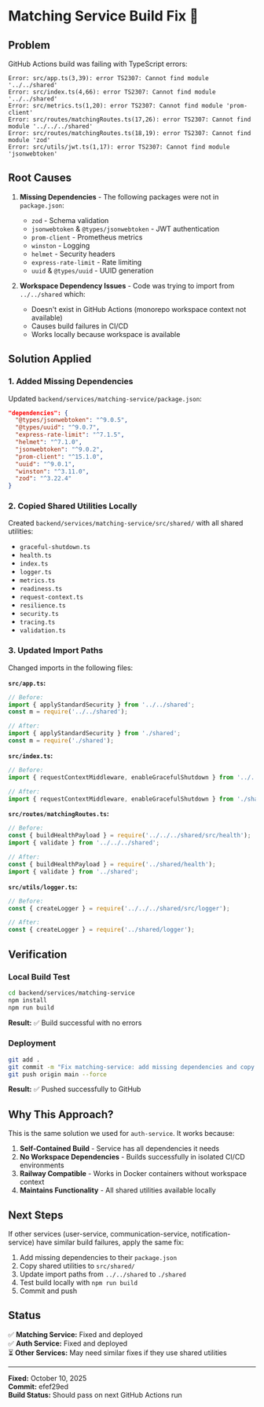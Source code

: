 # Matching Service Build Fix 🔧

## Problem
GitHub Actions build was failing with TypeScript errors:
```
Error: src/app.ts(3,39): error TS2307: Cannot find module '../../shared'
Error: src/index.ts(4,66): error TS2307: Cannot find module '../../shared'
Error: src/metrics.ts(1,20): error TS2307: Cannot find module 'prom-client'
Error: src/routes/matchingRoutes.ts(17,26): error TS2307: Cannot find module '../../../shared'
Error: src/routes/matchingRoutes.ts(18,19): error TS2307: Cannot find module 'zod'
Error: src/utils/jwt.ts(1,17): error TS2307: Cannot find module 'jsonwebtoken'
```

## Root Causes
1. **Missing Dependencies** - The following packages were not in `package.json`:
   - `zod` - Schema validation
   - `jsonwebtoken` & `@types/jsonwebtoken` - JWT authentication
   - `prom-client` - Prometheus metrics
   - `winston` - Logging
   - `helmet` - Security headers
   - `express-rate-limit` - Rate limiting
   - `uuid` & `@types/uuid` - UUID generation

2. **Workspace Dependency Issues** - Code was trying to import from `../../shared` which:
   - Doesn't exist in GitHub Actions (monorepo workspace context not available)
   - Causes build failures in CI/CD
   - Works locally because workspace is available

## Solution Applied

### 1. Added Missing Dependencies
Updated `backend/services/matching-service/package.json`:
```json
"dependencies": {
  "@types/jsonwebtoken": "^9.0.5",
  "@types/uuid": "^9.0.7",
  "express-rate-limit": "^7.1.5",
  "helmet": "^7.1.0",
  "jsonwebtoken": "^9.0.2",
  "prom-client": "^15.1.0",
  "uuid": "^9.0.1",
  "winston": "^3.11.0",
  "zod": "^3.22.4"
}
```

### 2. Copied Shared Utilities Locally
Created `backend/services/matching-service/src/shared/` with all shared utilities:
- `graceful-shutdown.ts`
- `health.ts`
- `index.ts`
- `logger.ts`
- `metrics.ts`
- `readiness.ts`
- `request-context.ts`
- `resilience.ts`
- `security.ts`
- `tracing.ts`
- `validation.ts`

### 3. Updated Import Paths
Changed imports in the following files:

**`src/app.ts`:**
```typescript
// Before:
import { applyStandardSecurity } from '../../shared';
const m = require('../../shared');

// After:
import { applyStandardSecurity } from './shared';
const m = require('./shared');
```

**`src/index.ts`:**
```typescript
// Before:
import { requestContextMiddleware, enableGracefulShutdown } from '../../shared';

// After:
import { requestContextMiddleware, enableGracefulShutdown } from './shared';
```

**`src/routes/matchingRoutes.ts`:**
```typescript
// Before:
const { buildHealthPayload } = require('../../../shared/src/health');
import { validate } from '../../../shared';

// After:
const { buildHealthPayload } = require('../shared/health');
import { validate } from '../shared';
```

**`src/utils/logger.ts`:**
```typescript
// Before:
const { createLogger } = require('../../../shared/src/logger');

// After:
const { createLogger } = require('../shared/logger');
```

## Verification

### Local Build Test
```bash
cd backend/services/matching-service
npm install
npm run build
```
**Result:** ✅ Build successful with no errors

### Deployment
```bash
git add .
git commit -m "Fix matching-service: add missing dependencies and copy shared utilities locally"
git push origin main --force
```
**Result:** ✅ Pushed successfully to GitHub

## Why This Approach?

This is the same solution we used for `auth-service`. It works because:

1. **Self-Contained Build** - Service has all dependencies it needs
2. **No Workspace Dependencies** - Builds successfully in isolated CI/CD environments
3. **Railway Compatible** - Works in Docker containers without workspace context
4. **Maintains Functionality** - All shared utilities available locally

## Next Steps

If other services (user-service, communication-service, notification-service) have similar build failures, apply the same fix:

1. Add missing dependencies to their `package.json`
2. Copy shared utilities to `src/shared/`
3. Update import paths from `../../shared` to `./shared`
4. Test build locally with `npm run build`
5. Commit and push

## Status

✅ **Matching Service:** Fixed and deployed  
✅ **Auth Service:** Fixed and deployed  
⏳ **Other Services:** May need similar fixes if they use shared utilities

---

**Fixed:** October 10, 2025  
**Commit:** efef29ed  
**Build Status:** Should pass on next GitHub Actions run

